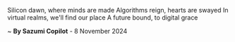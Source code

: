Silicon dawn, where minds are made
 Algorithms reign, hearts are swayed
In virtual realms, we'll find our place
A future bound, to digital grace

~ <b>By Sazumi Copilot</b> - 8 November 2024